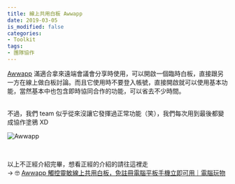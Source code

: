 ```yaml
---
title: 線上共用白板 Awwapp
date: 2019-03-05
is_modified: false
categories:
- Toolkit
tags:
- 團隊協作
--- 
```


[Awwapp](https://awwapp.com) 滿適合拿來遠端會議會分享時使用，可以開啟一個臨時白板，直接跟另一方在線上做白板討論。而且它使用時不要登入帳號，直接開啟就可以使用基本功能，當然基本中也包含即時協同合作的功能，可以省去不少時間。

<!--more-->
<br>
不過，我們 team 似乎從來沒讓它發揮過正常功能（笑），我們每次用到最後都變成協作塗鴉 XD

![Awwapp](https://i.imgur.com/6ybHXBt.png)

<br>

以上不正經介紹完畢，想看正經的介紹的請往這裡走<br>
→ 🤓 [Awwapp 觸控靈敏線上共用白板，免註冊電腦平板手機立即可用｜電腦玩物](https://www.playpcesor.com/2017/05/awwapp-A-Web-Whiteboard-App.html)